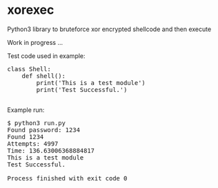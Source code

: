 # xorexec
Python3 library to bruteforce xor encrypted shellcode and then execute

Work in progress ... 

Test code used in example:

<pre>
class Shell:
    def shell():
        print('This is a test module')
        print('Test Successful.')

</pre>

Example run:

<pre>
$ python3 run.py
Found password: 1234
Found 1234
Attempts: 4997
Time: 136.63006368884817
This is a test module
Test Successful.

Process finished with exit code 0
</pre>
